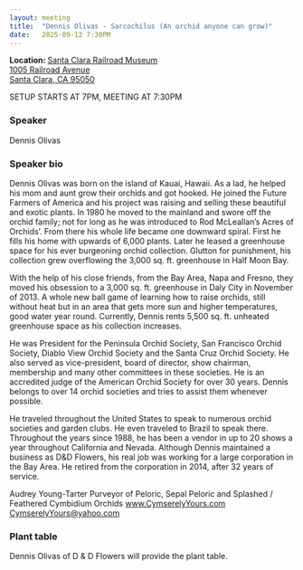 ```yaml
---
layout: meeting
title:  "Dennis Olivas - Sarcochilus (An orchid anyone can grow)"
date:   2025-09-12 7:30PM
---
```

<b>Location: </b><a href = "https://maps.app.goo.gl/7Fe7Ghb5wu6cFojJ9">Santa Clara Railroad Museum<br/>
1005 Railroad Avenue<br/>
Santa Clara, CA 95050<br/>
</a>

SETUP STARTS AT 7PM, MEETING AT 7:30PM 

### Speaker <br/>
Dennis Olivas

### Speaker bio
Dennis Olivas was born on the island of Kauai, Hawaii. As a lad, he helped his mom and aunt grow their orchids and got hooked. He joined the Future Farmers of America and his project was raising and selling these beautiful and exotic plants. In 1980 he moved to the mainland and swore off the orchid family; not for long as he was introduced to Rod McLeallan’s Acres of Orchids’. From there his whole life became one downward spiral. First he fills his home with upwards of 6,000 plants. Later he leased a greenhouse space for his ever burgeoning orchid collection. Glutton for punishment, his collection grew overflowing the 3,000 sq. ft. greenhouse in Half Moon Bay. 

With the help of his close friends, from the Bay Area, Napa and Fresno, they moved his obsession to a 3,000 sq. ft. greenhouse in Daly City in November of 2013. A whole new ball game of learning how to raise orchids, still without heat but in an area that gets more sun and higher temperatures, good water year round. Currently, Dennis rents 5,500 sq. ft. unheated greenhouse space as his collection increases. 

He was President for the Peninsula Orchid Society, San Francisco Orchid Society, Diablo View Orchid Society and the Santa Cruz Orchid Society. He also served as vice-president, board of director, show chairman, membership and many other committees in these societies. He is an accredited judge of the American Orchid Society for over 30 years. Dennis belongs to over 14 orchid societies and tries to assist them whenever possible.   

He traveled throughout the United States to speak to numerous orchid societies and garden clubs. He even traveled to Brazil to speak there. Throughout the years since 1988, he has been a vendor in up to 20 shows a year throughout California and Nevada. Although Dennis maintained a business as D&D Flowers, his real job was working for a large corporation in the Bay Area. He retired from the corporation in 2014, after 32 years of service. 

Audrey Young-Tarter
Purveyor of Peloric, Sepal Peloric and Splashed / Feathered Cymbidium Orchids
www.CymserelyYours.com 
CymserelyYours@yahoo.com


### Plant table
Dennis Olivas of D & D Flowers will provide the plant table.  
